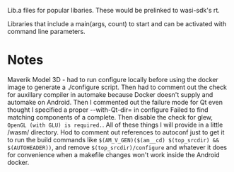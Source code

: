 Lib.a files for popular libaries. These would be prelinked to wasi-sdk's rt.

Libraries that include a main(args, count) to start and can be activated with command line parameters.

# Notes

Maverik Model 3D - had to run configure locally before using the docker image to generate a ./configure script. Then had to comment out the check for auxillary compiler in automake because Docker doesn't supply and automake on Android. Then I commented out the failure mode for Qt even thought I specified a proper --with-Qt-dir= in configure Failed to find matching components of a complete. Then disable the check for glew, `OpenGL (with GLU) is required.`. All of these things I will provide in a little /wasm/ directory. Hod to comment out references to autoconf just to get it to run the build commands like `$(AM_V_GEN)($(am__cd) $(top_srcdir) && $(AUTOHEADER))`, and remove `$(top_srcdir)/configure` and whatever it does for convenience when a makefile changes won't work inside the Android docker.



